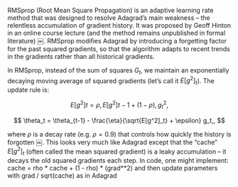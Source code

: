 RMSprop (Root Mean Square Propagation) is an adaptive learning rate method that was designed to resolve Adagrad’s main weakness – the relentless accumulation of gradient history. It was proposed by Geoff Hinton in an online course lecture (and the method remains unpublished in formal literature) ￼. RMSprop modifies Adagrad by introducing a forgetting factor for the past squared gradients, so that the algorithm adapts to recent trends in the gradients rather than all historical gradients.

In RMSprop, instead of the sum of squares $G_t$, we maintain an exponentially decaying moving average of squared gradients (let’s call it $E[g^2]_t$). The update rule is:

$$
E[g^2]t = \rho , E[g^2]{t-1} + (1-\rho), g_t^2,
$$

$$
\theta_t = \theta_{t-1} - \frac{\eta}{\sqrt{E[g^2]_t} + \epsilon} g_t,,
$$

where $\rho$ is a decay rate (e.g. $\rho = 0.9$) that controls how quickly the history is forgotten ￼. This looks very much like Adagrad except that the “cache” $E[g^2]_t$ (often called the mean squared gradient) is a leaky accumulation – it decays the old squared gradients each step. In code, one might implement: cache = rho * cache + (1 - rho) * (grad**2) and then update parameters with grad / sqrt(cache) as in Adagrad
